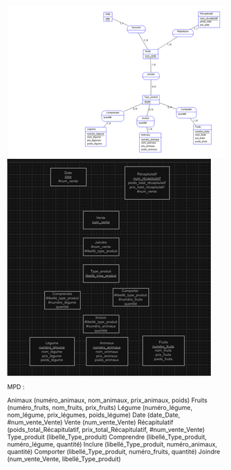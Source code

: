 ![alt text](exercice1MDC.png)
![alt text](image.png)

MPD :
 
Animaux (numéro_animaux, nom_animaux, prix_animaux, poids) 
Fruits (numéro_fruits, nom_fruits, prix_fruits) 
Légume (numéro_légume, nom_légume, prix_légumes, poids_légume) 
Date (date_Date, #num_vente_Vente) 
Vente (num_vente_Vente) 
Récapitulatif (poids_total_Récapitulatif, prix_total_Récapitulatif, #num_vente_Vente) 
Type_produit (libellé_Type_produit) 
Comprendre (libellé_Type_produit, numéro_légume, quantité) 
Inclure (libellé_Type_produit, numéro_animaux, quantité) 
Comporter (libellé_Type_produit, numéro_fruits, quantité) 
Joindre (num_vente_Vente, libellé_Type_produit) 
